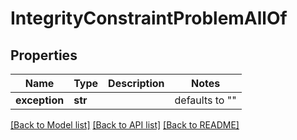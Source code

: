 # IntegrityConstraintProblemAllOf

## Properties
Name | Type | Description | Notes
------------ | ------------- | ------------- | -------------
**exception** | **str** |  | defaults to ""

[[Back to Model list]](../README.md#documentation-for-models) [[Back to API list]](../README.md#documentation-for-api-endpoints) [[Back to README]](../README.md)



